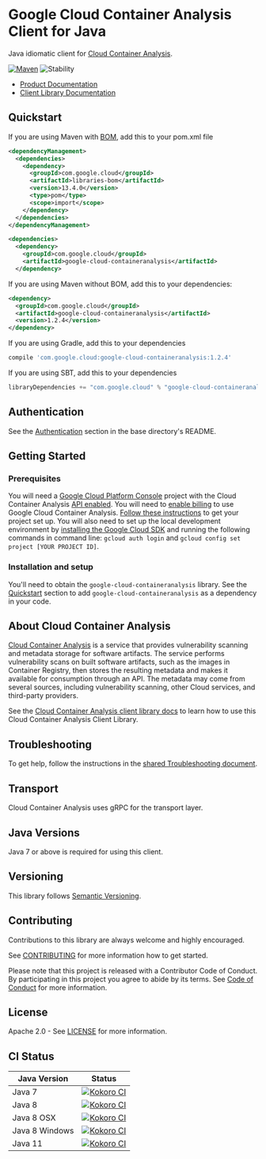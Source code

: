 # Google Cloud Container Analysis Client for Java

Java idiomatic client for [Cloud Container Analysis][product-docs].

[![Maven][maven-version-image]][maven-version-link]
![Stability][stability-image]

- [Product Documentation][product-docs]
- [Client Library Documentation][javadocs]

## Quickstart

If you are using Maven with [BOM][libraries-bom], add this to your pom.xml file
```xml
<dependencyManagement>
  <dependencies>
    <dependency>
      <groupId>com.google.cloud</groupId>
      <artifactId>libraries-bom</artifactId>
      <version>13.4.0</version>
      <type>pom</type>
      <scope>import</scope>
    </dependency>
  </dependencies>
</dependencyManagement>

<dependencies>
  <dependency>
    <groupId>com.google.cloud</groupId>
    <artifactId>google-cloud-containeranalysis</artifactId>
  </dependency>

```

If you are using Maven without BOM, add this to your dependencies:

```xml
<dependency>
  <groupId>com.google.cloud</groupId>
  <artifactId>google-cloud-containeranalysis</artifactId>
  <version>1.2.4</version>
</dependency>

```

If you are using Gradle, add this to your dependencies
```Groovy
compile 'com.google.cloud:google-cloud-containeranalysis:1.2.4'
```
If you are using SBT, add this to your dependencies
```Scala
libraryDependencies += "com.google.cloud" % "google-cloud-containeranalysis" % "1.2.4"
```

## Authentication

See the [Authentication][authentication] section in the base directory's README.

## Getting Started

### Prerequisites

You will need a [Google Cloud Platform Console][developer-console] project with the Cloud Container Analysis [API enabled][enable-api].
You will need to [enable billing][enable-billing] to use Google Cloud Container Analysis.
[Follow these instructions][create-project] to get your project set up. You will also need to set up the local development environment by
[installing the Google Cloud SDK][cloud-sdk] and running the following commands in command line:
`gcloud auth login` and `gcloud config set project [YOUR PROJECT ID]`.

### Installation and setup

You'll need to obtain the `google-cloud-containeranalysis` library.  See the [Quickstart](#quickstart) section
to add `google-cloud-containeranalysis` as a dependency in your code.

## About Cloud Container Analysis


[Cloud Container Analysis][product-docs] is a service that provides vulnerability scanning and metadata storage for software artifacts. The service performs vulnerability scans on built software artifacts, such as the images in Container Registry, then stores the resulting metadata and makes it available for consumption through an API. The metadata may come from several sources, including vulnerability scanning, other Cloud services, and third-party providers.

See the [Cloud Container Analysis client library docs][javadocs] to learn how to
use this Cloud Container Analysis Client Library.






## Troubleshooting

To get help, follow the instructions in the [shared Troubleshooting document][troubleshooting].

## Transport

Cloud Container Analysis uses gRPC for the transport layer.

## Java Versions

Java 7 or above is required for using this client.

## Versioning


This library follows [Semantic Versioning](http://semver.org/).


## Contributing


Contributions to this library are always welcome and highly encouraged.

See [CONTRIBUTING][contributing] for more information how to get started.

Please note that this project is released with a Contributor Code of Conduct. By participating in
this project you agree to abide by its terms. See [Code of Conduct][code-of-conduct] for more
information.

## License

Apache 2.0 - See [LICENSE][license] for more information.

## CI Status

Java Version | Status
------------ | ------
Java 7 | [![Kokoro CI][kokoro-badge-image-1]][kokoro-badge-link-1]
Java 8 | [![Kokoro CI][kokoro-badge-image-2]][kokoro-badge-link-2]
Java 8 OSX | [![Kokoro CI][kokoro-badge-image-3]][kokoro-badge-link-3]
Java 8 Windows | [![Kokoro CI][kokoro-badge-image-4]][kokoro-badge-link-4]
Java 11 | [![Kokoro CI][kokoro-badge-image-5]][kokoro-badge-link-5]

[product-docs]: https://cloud.google.com/container-registry/docs/container-analysis
[javadocs]: https://googleapis.dev/java/google-cloud-containeranalysis/latest/
[kokoro-badge-image-1]: http://storage.googleapis.com/cloud-devrel-public/java/badges/java-containeranalysis/java7.svg
[kokoro-badge-link-1]: http://storage.googleapis.com/cloud-devrel-public/java/badges/java-containeranalysis/java7.html
[kokoro-badge-image-2]: http://storage.googleapis.com/cloud-devrel-public/java/badges/java-containeranalysis/java8.svg
[kokoro-badge-link-2]: http://storage.googleapis.com/cloud-devrel-public/java/badges/java-containeranalysis/java8.html
[kokoro-badge-image-3]: http://storage.googleapis.com/cloud-devrel-public/java/badges/java-containeranalysis/java8-osx.svg
[kokoro-badge-link-3]: http://storage.googleapis.com/cloud-devrel-public/java/badges/java-containeranalysis/java8-osx.html
[kokoro-badge-image-4]: http://storage.googleapis.com/cloud-devrel-public/java/badges/java-containeranalysis/java8-win.svg
[kokoro-badge-link-4]: http://storage.googleapis.com/cloud-devrel-public/java/badges/java-containeranalysis/java8-win.html
[kokoro-badge-image-5]: http://storage.googleapis.com/cloud-devrel-public/java/badges/java-containeranalysis/java11.svg
[kokoro-badge-link-5]: http://storage.googleapis.com/cloud-devrel-public/java/badges/java-containeranalysis/java11.html
[stability-image]: https://img.shields.io/badge/stability-ga-green
[maven-version-image]: https://img.shields.io/maven-central/v/com.google.cloud/google-cloud-containeranalysis.svg
[maven-version-link]: https://search.maven.org/search?q=g:com.google.cloud%20AND%20a:google-cloud-containeranalysis&core=gav
[authentication]: https://github.com/googleapis/google-cloud-java#authentication
[developer-console]: https://console.developers.google.com/
[create-project]: https://cloud.google.com/resource-manager/docs/creating-managing-projects
[cloud-sdk]: https://cloud.google.com/sdk/
[troubleshooting]: https://github.com/googleapis/google-cloud-common/blob/master/troubleshooting/readme.md#troubleshooting
[contributing]: https://github.com/googleapis/java-containeranalysis/blob/master/CONTRIBUTING.md
[code-of-conduct]: https://github.com/googleapis/java-containeranalysis/blob/master/CODE_OF_CONDUCT.md#contributor-code-of-conduct
[license]: https://github.com/googleapis/java-containeranalysis/blob/master/LICENSE
[enable-billing]: https://cloud.google.com/apis/docs/getting-started#enabling_billing
[enable-api]: https://console.cloud.google.com/flows/enableapi?apiid=containeranalysis.googleapis.com
[libraries-bom]: https://github.com/GoogleCloudPlatform/cloud-opensource-java/wiki/The-Google-Cloud-Platform-Libraries-BOM
[shell_img]: https://gstatic.com/cloudssh/images/open-btn.png
